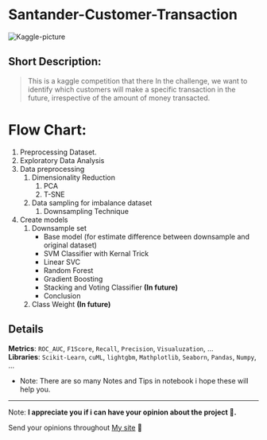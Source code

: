 # Santander-Customer-Transaction
![Kaggle-picture](https://github.com/mrpintime/Santander-Customer-Transaction/assets/120576828/f7e0a43b-b291-4935-b272-0bdaa5e9b6b5)

## Short Description:  
> This is a kaggle competition that there In the challenge, we want to identify which customers will make a specific transaction in the future, irrespective of the amount of money transacted.

# Flow Chart:

1. Preprocessing Dataset.
2. Exploratory Data Analysis
3. Data preprocessing
   1. Dimensionality Reduction
      1. PCA
      2. T-SNE
   2. Data sampling for imbalance dataset
      1. Downsampling Technique
4. Create models
   1. Downsample set
      - Base model (for estimate difference between downsample and original dataset)
      - SVM Classifier with Kernal Trick
      - Linear SVC
      - Random Forest
      - Gradient Boosting
      - Stacking and Voting Classifier **(In future)**
      - Conclusion
   2. Class Weight
      **(In future)**

## Details  
**Metrics**: `ROC_AUC`, `F1Score`, `Recall`, `Precision`, `Visualuzation`, ...  
**Libraries**: `Scikit-Learn`, `cuML`, `lightgbm`, `Mathplotlib`, `Seaborn`, `Pandas`, `Numpy`, ...  

- Note: There are so many Notes and Tips in notebook i hope these will help you.


---

Note: **I appreciate you if i can have your opinion about the project 🍾.**  

Send your opinions throughout [My site]('mrpintime.github.io/') :love_letter:
